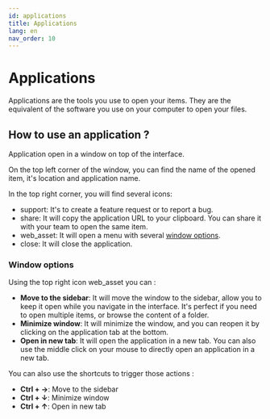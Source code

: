 ```yaml
---
id: applications
title: Applications
lang: en
nav_order: 10
---
```


# Applications

Applications are the tools you use to open your items. They are the equivalent of the software you use on your computer to open your files.

## How to use an application ?

Application open in a window on top of the interface.

On the top left corner of the window, you can find the name of the opened item, it's location and application name.

In the top right corner, you will find several icons:

- <span class="aq-icon">support</span>: It's to create a feature request or to report a bug.
- <span class="aq-icon">share</span>: It will copy the application URL to your clipboard. You can share it with your team to open the same item.
- <span class="aq-icon">web_asset</span>: It will open a menu with several [window options](#window-options).
- <span class="aq-icon">close</span>: It will close the application.


### Window options
Using the top right icon <span class="aq-icon">web_asset</span> you can :

- **Move to the sidebar**: It will move the window to the sidebar, allow you to keep it open while you navigate in the interface. It's perfect if you need to open multiple items, or browse the content of a folder.
- **Minimize window**: It will minimize the window, and you can reopen it by clicking on the application tab at the bottom.
- **Open in new tab**: It will open the application in a new tab. You can also use the middle click on your mouse to directly open an application in a new tab.

You can also use the shortcuts to trigger those actions :

- **Ctrl + →**: Move to the sidebar
- **Ctrl + ↓**: Minimize window
- **Ctrl + ↑**: Open in new tab


